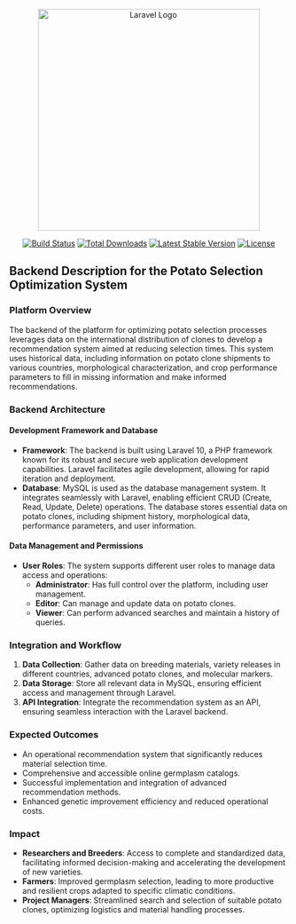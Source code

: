 <p align="center"><a href="https://laravel.com" target="_blank"><img src="https://raw.githubusercontent.com/laravel/art/master/logo-lockup/5%20SVG/2%20CMYK/1%20Full%20Color/laravel-logolockup-cmyk-red.svg" width="400" alt="Laravel Logo"></a></p>

<p align="center">
<a href="https://github.com/laravel/framework/actions"><img src="https://foreslab.com/assets/img/logo2.webp" alt="Build Status"></a>
<a href="https://packagist.org/packages/laravel/framework"><img src="https://img.shields.io/packagist/dt/laravel/framework" alt="Total Downloads"></a>
<a href="https://packagist.org/packages/laravel/framework"><img src="https://img.shields.io/packagist/v/laravel/framework" alt="Latest Stable Version"></a>
<a href="https://packagist.org/packages/laravel/framework"><img src="https://img.shields.io/packagist/l/laravel/framework" alt="License"></a>
</p>

## Backend Description for the Potato Selection Optimization System

### Platform Overview
The backend of the platform for optimizing potato selection processes leverages data on the international distribution of clones to develop a recommendation system aimed at reducing selection times. This system uses historical data, including information on potato clone shipments to various countries, morphological characterization, and crop performance parameters to fill in missing information and make informed recommendations.

### Backend Architecture

#### Development Framework and Database
- **Framework**: The backend is built using Laravel 10, a PHP framework known for its robust and secure web application development capabilities. Laravel facilitates agile development, allowing for rapid iteration and deployment.
- **Database**: MySQL is used as the database management system. It integrates seamlessly with Laravel, enabling efficient CRUD (Create, Read, Update, Delete) operations. The database stores essential data on potato clones, including shipment history, morphological data, performance parameters, and user information.

#### Data Management and Permissions
- **User Roles**: The system supports different user roles to manage data access and operations:
  - **Administrator**: Has full control over the platform, including user management.
  - **Editor**: Can manage and update data on potato clones.
  - **Viewer**: Can perform advanced searches and maintain a history of queries.

### Integration and Workflow
1. **Data Collection**: Gather data on breeding materials, variety releases in different countries, advanced potato clones, and molecular markers.
2. **Data Storage**: Store all relevant data in MySQL, ensuring efficient access and management through Laravel.
3. **API Integration**: Integrate the recommendation system as an API, ensuring seamless interaction with the Laravel backend.

### Expected Outcomes
- An operational recommendation system that significantly reduces material selection time.
- Comprehensive and accessible online germplasm catalogs.
- Successful implementation and integration of advanced recommendation methods.
- Enhanced genetic improvement efficiency and reduced operational costs.

### Impact
- **Researchers and Breeders**: Access to complete and standardized data, facilitating informed decision-making and accelerating the development of new varieties.
- **Farmers**: Improved germplasm selection, leading to more productive and resilient crops adapted to specific climatic conditions.
- **Project Managers**: Streamlined search and selection of suitable potato clones, optimizing logistics and material handling processes.

